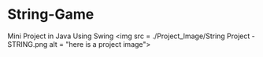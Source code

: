 # String-Game
Mini Project in Java Using Swing 
<img src = ./Project_Image/String Project - STRING.png alt = "here is a project image">
